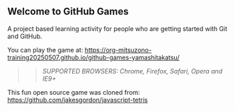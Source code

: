 ## Welcome to GitHub Games

A project based learning activity for people who are getting started with Git and GitHub.

You can play the game at: https://org-mitsuzono-training20250507.github.io/github-games-yamashitakatsu/

>> _*SUPPORTED BROWSERS*: Chrome, Firefox, Safari, Opera and IE9+_

This fun open source game was cloned from: https://github.com/jakesgordon/javascript-tetris
